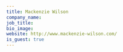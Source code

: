 ```yaml
---
title: Mackenzie Wilson
company_name: 
job_title: 
bio_image: 
website: http://www.mackenzie-wilson.com/
is_guest: true
---
```


